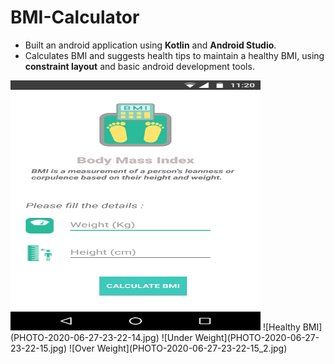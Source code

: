 # BMI-Calculator
* Built an android application using **Kotlin** and **Android Studio**.
* Calculates BMI and suggests health tips to maintain a healthy BMI, using **constraint layout** and basic android development tools.

<img src="PHOTO-2020-06-27-23-22-15_3.jpg" width="400" height="400"/>
![Healthy BMI](PHOTO-2020-06-27-23-22-14.jpg)
![Under Weight](PHOTO-2020-06-27-23-22-15.jpg)
![Over Weight](PHOTO-2020-06-27-23-22-15_2.jpg)



